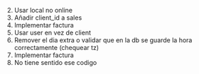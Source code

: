 2.  Usar local no online
3.  Añadir client_id a sales
4.  Implementar factura
5.  Usar user en vez de client
6.  Remover el dia extra o validar que en la db se guarde la hora correctamente (chequear tz)
7.  Implementar factura
8.  No tiene sentido ese codigo
